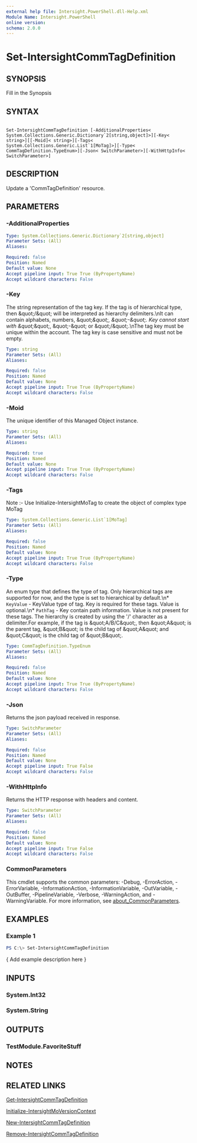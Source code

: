 ```yaml
---
external help file: Intersight.PowerShell.dll-Help.xml
Module Name: Intersight.PowerShell
online version:
schema: 2.0.0
---
```


# Set-IntersightCommTagDefinition

## SYNOPSIS
Fill in the Synopsis

## SYNTAX

```

Set-IntersightCommTagDefinition [-AdditionalProperties< System.Collections.Generic.Dictionary`2[string,object]>][-Key< string>][[-Moid]< string>][-Tags< System.Collections.Generic.List`1[MoTag]>][-Type< CommTagDefinition.TypeEnum>][-Json< SwitchParameter>][-WithHttpInfo< SwitchParameter>]

```

## DESCRIPTION
Update a &apos;CommTagDefinition&apos; resource.

## PARAMETERS

### -AdditionalProperties


```yaml
Type: System.Collections.Generic.Dictionary`2[string,object]
Parameter Sets: (All)
Aliases:

Required: false
Position: Named
Default value: None
Accept pipeline input: True True (ByPropertyName)
Accept wildcard characters: False
```

### -Key
The string representation of the tag key. If the tag is of hierarchical type, then \&quot;/\&quot; will be interpreted as hierarchy delimiters.\nIt can contain alphabets, numbers, \&quot;_\&quot;, \&quot;-\&quot;. Key cannot start with \&quot;_\&quot;, \&quot;-\&quot; or \&quot;/\&quot;.\nThe tag key must be unique within the account. The tag key is case sensitive and must not be empty.

```yaml
Type: string
Parameter Sets: (All)
Aliases:

Required: false
Position: Named
Default value: None
Accept pipeline input: True True (ByPropertyName)
Accept wildcard characters: False
```

### -Moid
The unique identifier of this Managed Object instance.

```yaml
Type: string
Parameter Sets: (All)
Aliases:

Required: true
Position: Named
Default value: None
Accept pipeline input: True True (ByPropertyName)
Accept wildcard characters: False
```

### -Tags


Note :- Use Initialize-IntersightMoTag to create the object of complex type MoTag

```yaml
Type: System.Collections.Generic.List`1[MoTag]
Parameter Sets: (All)
Aliases:

Required: false
Position: Named
Default value: None
Accept pipeline input: True True (ByPropertyName)
Accept wildcard characters: False
```

### -Type
An enum type that defines the type of tag. Only hierarchical tags are supported for now, and the type is set to hierarchical by default.\n* `KeyValue` - KeyValue type of tag. Key is required for these tags. Value is optional.\n* `PathTag` - Key contain path information. Value is not present for these tags. The hierarchy is created by using the &apos;/&apos; character as a delimiter.For example, if the tag is \&quot;A/B/C\&quot;, then \&quot;A\&quot; is the parent tag, \&quot;B\&quot; is the child tag of \&quot;A\&quot; and \&quot;C\&quot; is the child tag of \&quot;B\&quot;.

```yaml
Type: CommTagDefinition.TypeEnum
Parameter Sets: (All)
Aliases:

Required: false
Position: Named
Default value: None
Accept pipeline input: True True (ByPropertyName)
Accept wildcard characters: False
```

### -Json
Returns the json payload received in response.

```yaml
Type: SwitchParameter
Parameter Sets: (All)
Aliases:

Required: false
Position: Named
Default value: None
Accept pipeline input: True False
Accept wildcard characters: False
```

### -WithHttpInfo
Returns the HTTP response with headers and content.

```yaml
Type: SwitchParameter
Parameter Sets: (All)
Aliases:

Required: false
Position: Named
Default value: None
Accept pipeline input: True False
Accept wildcard characters: False
```


### CommonParameters
This cmdlet supports the common parameters: -Debug, -ErrorAction, -ErrorVariable, -InformationAction, -InformationVariable, -OutVariable, -OutBuffer, -PipelineVariable, -Verbose, -WarningAction, and -WarningVariable. For more information, see [about_CommonParameters](http://go.microsoft.com/fwlink/?LinkID=113216).

## EXAMPLES

### Example 1
```powershell
PS C:\> Set-IntersightCommTagDefinition
```

{ Add example description here }

## INPUTS

### System.Int32

### System.String

## OUTPUTS

### TestModule.FavoriteStuff

## NOTES

## RELATED LINKS

[Get-IntersightCommTagDefinition](./Get-IntersightCommTagDefinition.md)

[Initialize-IntersightMoVersionContext](./Initialize-IntersightMoVersionContext.md)

[New-IntersightCommTagDefinition](./New-IntersightCommTagDefinition.md)

[Remove-IntersightCommTagDefinition](./Remove-IntersightCommTagDefinition.md)
